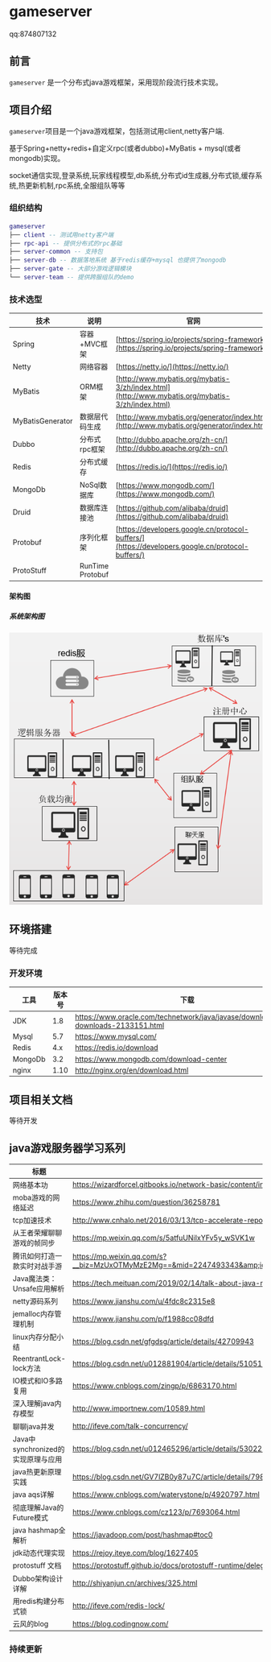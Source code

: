 # gameserver

<p>
qq:874807132
</p>

## 前言

`gameserver` 是一个分布式java游戏框架，采用现阶段流行技术实现。

## 项目介绍

`gameserver`项目是一个java游戏框架，包括测试用client,netty客户端.</p>
基于Spring+netty+redis+自定义rpc(或者dubbo)+MyBatis + mysql(或者mongodb)实现。</p>
socket通信实现,登录系统,玩家线程模型,db系统,分布式id生成器,分布式锁,缓存系统,热更新机制,rpc系统,全服组队等等

### 组织结构

``` lua
gameserver
├── client -- 测试用netty客户端
├── rpc-api -- 提供分布式的rpc基础
├── server-common -- 支持包
├── server-db -- 数据落地系统 基于redis缓存+mysql 也提供了mongodb
├── server-gate -- 大部分游戏逻辑模块
└── server-team -- 提供跨服组队的demo
```

### 技术选型

技术 | 说明 | 官网
----|----|----
Spring | 容器+MVC框架 | [https://spring.io/projects/spring-framework](https://spring.io/projects/spring-framework)
Netty | 网络容器 | [https://netty.io/](https://netty.io/)
MyBatis | ORM框架  | [http://www.mybatis.org/mybatis-3/zh/index.html](http://www.mybatis.org/mybatis-3/zh/index.html)
MyBatisGenerator | 数据层代码生成 | [http://www.mybatis.org/generator/index.html](http://www.mybatis.org/generator/index.html)
Dubbo | 分布式rpc框架 | [http://dubbo.apache.org/zh-cn/](http://dubbo.apache.org/zh-cn/)
Redis | 分布式缓存 | [https://redis.io/](https://redis.io/)
MongoDb | NoSql数据库 | [https://www.mongodb.com/](https://www.mongodb.com/)
Druid | 数据库连接池 | [https://github.com/alibaba/druid](https://github.com/alibaba/druid)
Protobuf | 序列化框架 | [https://developers.google.cn/protocol-buffers/](https://developers.google.cn/protocol-buffers/)
ProtoStuff | RunTime Protobuf | 

#### 架构图

##### 系统架构图

![系统架构图](doc/jiagou2.png)



## 环境搭建
等待完成

### 开发环境

工具 | 版本号 | 下载
----|----|----
JDK | 1.8 | https://www.oracle.com/technetwork/java/javase/downloads/jdk8-downloads-2133151.html
Mysql | 5.7 | https://www.mysql.com/
Redis | 4.x | https://redis.io/download
MongoDb | 3.2 | https://www.mongodb.com/download-center
nginx | 1.10 | http://nginx.org/en/download.html

## 项目相关文档

等待开发

## java游戏服务器学习系列
    
标题 | 链接
------------|----
网络基本功 | https://wizardforcel.gitbooks.io/network-basic/content/index.html
moba游戏的网络延迟 |  https://www.zhihu.com/question/36258781
tcp加速技术 | http://www.cnhalo.net/2016/03/13/tcp-accelerate-report/
从王者荣耀聊聊游戏的帧同步 | https://mp.weixin.qq.com/s/5atfuUNiIxYFv5y_wSVK1w
腾讯如何打造一款实时对战手游 | https://mp.weixin.qq.com/s?__biz=MzUxOTMyMzE2Mg==&mid=2247493343&amp;idx=1&amp;sn=d0e5ca2f3d608bbc26b75b70b303b0ec&source=41#wechat_redirect
Java魔法类：Unsafe应用解析 | https://tech.meituan.com/2019/02/14/talk-about-java-magic-class-unsafe.html
netty源码系列 | https://www.jianshu.com/u/4fdc8c2315e8
jemalloc内存管理机制 | https://www.jianshu.com/p/f1988cc08dfd
linux内存分配小结 | https://blog.csdn.net/gfgdsg/article/details/42709943
ReentrantLock-lock方法 | https://blog.csdn.net/u012881904/article/details/51051138
IO模式和IO多路复用 | https://www.cnblogs.com/zingp/p/6863170.html
深入理解java内存模型|http://www.importnew.com/10589.html
聊聊java并发 | http://ifeve.com/talk-concurrency/
Java中synchronized的实现原理与应用 | https://blog.csdn.net/u012465296/article/details/53022317
java热更新原理实践 | https://blog.csdn.net/GV7lZB0y87u7C/article/details/79860776 
java aqs详解 | https://www.cnblogs.com/waterystone/p/4920797.html
彻底理解Java的Future模式 | https://www.cnblogs.com/cz123/p/7693064.html
java hashmap全解析 |https://javadoop.com/post/hashmap#toc0
jdk动态代理实现 | https://rejoy.iteye.com/blog/1627405
protostuff 文档 | https://protostuff.github.io/docs/protostuff-runtime/delegate/
Dubbo架构设计详解 | http://shiyanjun.cn/archives/325.html
用redis构建分布式锁 | http://ifeve.com/redis-lock/
云风的blog | https://blog.codingnow.com/

### 持续更新
